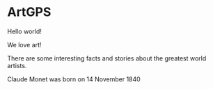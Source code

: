 # ArtGPS

Hello world!

We love art!

There are some interesting facts and stories about the greatest world artists.

Claude Monet was born on 14 November 1840